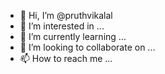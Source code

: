 - 👋 Hi, I’m @pruthvikalal
- 👀 I’m interested in ...
- 🌱 I’m currently learning ...
- 💞️ I’m looking to collaborate on ...
- 📫 How to reach me ...

<!---
pruthvikalal/pruthvikalal is a ✨ special ✨ repository because its `README.md` (this file) appears on your GitHub profile.
You can click the Preview link to take a look at your changes.
--->
